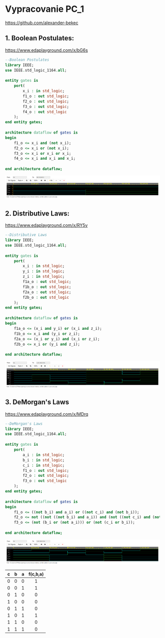 # Vypracovanie PC_1
https://github.com/alexander-bekec

## 1. Boolean Postulates:

https://www.edaplayground.com/x/bG6s
```VHDL
--Boolean Postulates
library IEEE;
use IEEE.std_logic_1164.all;

entity gates is
	port(
    	x_i : in std_logic;
        f1_o : out std_logic;
        f2_o : out std_logic;
        f3_o : out std_logic;
        f4_o : out std_logic
    );	
end entity gates;

architecture dataflow of gates is
begin
    f1_o <= x_i and (not x_i);
    f2_o <= x_i or (not x_i);
    f3_o <= x_i or x_i or x_i;
    f4_o <= x_i and x_i and x_i;
    
end architecture dataflow;
```
![](IMAGES/01_boolean_postulates.png)

## 2. Distributive Laws:

https://www.edaplayground.com/x/RY5v
```VHDL
--Distributive Laws
library IEEE;
use IEEE.std_logic_1164.all;

entity gates is
	port(
    	x_i : in std_logic;
        y_i : in std_logic;
        z_i : in std_logic;
        f1a_o : out std_logic;
        f1b_o : out std_logic;
        f2a_o : out std_logic;
        f2b_o : out std_logic
    );	
end entity gates;

architecture dataflow of gates is
begin
    f1a_o <= (x_i and y_i) or (x_i and z_i);
    f1b_o <= x_i and (y_i or z_i);
    f2a_o <= (x_i or y_i) and (x_i or z_i);
    f2b_o <= x_i or (y_i and z_i);
    
end architecture dataflow;
```
![](IMAGES/02_distributive_laws.png)

## 3. DeMorgan's Laws

https://www.edaplayground.com/x/MDrq
```VHDL
--DeMorgan's Laws
library IEEE;
use IEEE.std_logic_1164.all;

entity gates is
	port(
    	a_i : in std_logic;
        b_i : in std_logic;
        c_i : in std_logic;
        f1_o : out std_logic;
        f2_o : out std_logic;
        f3_o : out std_logic
    );	
end entity gates;

architecture dataflow of gates is
begin
    f1_o <= ((not b_i) and a_i) or ((not c_i) and (not b_i));
    f2_o <= not ((not ((not b_i) and a_i)) and (not ((not c_i) and (not b_i))));
    f3_o <= (not (b_i or (not a_i))) or (not (c_i or b_i));
    
end architecture dataflow;
```
![](IMAGES/03_demorgans_laws.png)

| **c** | **b** | **a** | **f(c,b,a)** |
| :-: | :-: | :-: | :-: |
| 0 | 0 | 0 | 1 |
| 0 | 0 | 1 | 1 |
| 0 | 1 | 0 | 0 |
| 1 | 0 | 0 | 0 |
| 0 | 1 | 1 | 0 |
| 1 | 0 | 1 | 1 |
| 1 | 1 | 0 | 0 |
| 1 | 1 | 1 | 0 |

